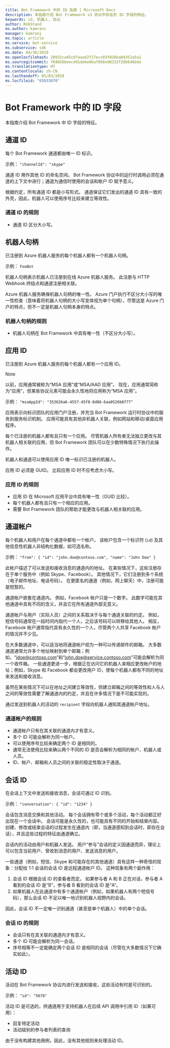 ```yaml
---
title: Bot Framework 中的 ID 指南 | Microsoft Docs
description: 本指南介绍 Bot Framework v3 协议中存在的 ID 字段的特征。
keywords: id, 机器人, 协议
author: RobStand
ms.author: kamrani
manager: kamrani
ms.topic: article
ms.service: bot-service
ms.subservice: sdk
ms.date: 04/30/2019
ms.openlocfilehash: 28932ca45c6faaad2f17ecc03f026ba04352a5a1
ms.sourcegitcommit: f84b56beecd41debe6baf056e98332f20b646bda
ms.translationtype: HT
ms.contentlocale: zh-CN
ms.lasthandoff: 05/03/2019
ms.locfileid: "65033070"
---
```

# <a name="id-fields-in-the-bot-framework"></a>Bot Framework 中的 ID 字段

本指南介绍 Bot Framework 中 ID 字段的特征。

## <a name="channel-id"></a>通道 ID

每个 Bot Framework 通道都由唯一 ID 标识。

示例： `"channelId": "skype"`

通道 ID 用作其他 ID 的命名空间。 Bot Framework 协议中的运行时调用必须在通道的上下文中进行；通道为通信时使用的会话和帐户 ID 赋予意义。

根据约定，所有通道 ID 都是小写形式。 通道保证它们发出的通道 ID 具有一致的外壳，因此，机器人可以使用序号比较来建立等效性。

### <a name="rules-for-channel-ids"></a>通道 ID 的规则

- 通道 ID 区分大小写。

## <a name="bot-handle"></a>机器人句柄

已注册到 Azure 机器人服务的每个机器人都有一个机器人句柄。

示例： `FooBot`

机器人句柄表示机器人已注册到在线 Azure 机器人服务。 此注册与 HTTP Webhook 终结点和通道注册相关联。

Azure 机器人服务确保机器人句柄的唯一性。 Azure 门户执行不区分大小写的唯一性检查（意味着将机器人句柄的大小写变体视为单个句柄），尽管这是 Azure 门户的特点，但不一定是机器人句柄本身的特点。

### <a name="rules-for-bot-handles"></a>机器人句柄的规则

* 机器人句柄在 Bot Framework 中具有唯一性（不区分大小写）。

## <a name="app-id"></a>应用 ID

已注册到 Azure 机器人服务的每个机器人都有一个应用 ID。

> [!NOTE]
> 以前，应用通常被称为“MSA 应用”或“MSA/AAD 应用”。 现在，应用通常简称为“应用”，但某些协议元素可能会永久性地将应用称为“MSA 应用”。

示例： `"msaAppId": "353826a6-4557-45f8-8d88-6aa0526b8f77"`

应用表示向标识团队的应用门户注册，并充当 Bot Framework 运行时协议中的服务到服务标识机制。 应用可能具有其他非机器人关联，例如网站和移动/桌面应用程序。

每个已注册的机器人都有且只有一个应用。 尽管机器人所有者无法独立更改与其机器人相关联的应用，但 Bot Framework 团队可以在少数特殊情况下执行此操作。

机器人和通道可以使用应用 ID 唯一标识已注册的机器人。

应用 ID 必须是 GUID。 比较应用 ID 时不应考虑大小写。

### <a name="rules-for-app-ids"></a>应用 ID 的规则

* 应用 ID 在 Microsoft 应用平台中具有唯一性（GUID 比较）。
* 每个机器人都有且只有一个相应的应用。
* 需要 Bot Framework 团队的帮助才能更改与机器人相关联的应用。

## <a name="channel-account"></a>通道帐户

每个机器人和用户在每个通道中都有一个帐户。 该帐户包含一个标识符 (`id`) 及其他信息性机器人非结构化数据，如可选名称。

示例： `"from": { "id": "john.doe@contoso.com", "name": "John Doe" }`

此帐户描述了可以发送和接收消息的通道内的地址。 在某些情况下，这些注册存在于单个服务中（例如 Skype、Facebook）。 其他情况下，它们注册到多个系统（电子邮件地址、电话号码）。 在更匿名的通道（例如，网上聊天）中，注册可能是短暂的。

通道帐户嵌套在通道内。 例如，Facebook 帐户只是一个数字。 此数字可能在其他通道中具有不同的含义，并且它在所有通道外部无意义。

通道帐户与用户（实际人员）之间的关系取决于与每个通道关联的约定。 例如，短信号码通常在一段时间内指代一个人，之后该号码可以转移给其他人。 相反，Facebook 帐户通常指代具有永久性的一个人，尽管两个人共享 Facebook 帐户的情况并不少见。

在大多数通道中，可以适当地将通道帐户视为一种可以传递邮件的邮箱。 大多数通道通常允许多个地址映射到单个邮箱；例如，“jdoe@contoso.com”和“john.doe@service.contoso.com”可能会解析为同一个收件箱。 一些通道更进一步，根据正在访问它的机器人来相应更改帐户的地址；例如，Skype 和 Facebook 都会更改用户 ID，使每个机器人都有不同的地址来发送和接收消息。

虽然在某些情况下可以在地址之间建立等效性，但建立邮箱之间的等效性和人与人之间的等效性需要了解通道内的约定，并且在许多情况下是不可能实现的。

通过发送到机器人的活动的 `recipient` 字段向机器人通知其通道帐户地址。

### <a name="rules-for-channel-accounts"></a>通道帐户的规则

* 通道帐户只有在其关联的通道内才有意义。
* 多个 ID 可能会解析为同一帐户。
* 可以使用序号比较来确定两个 ID 是相同的。
* 通常无法使用比较来确认两个不同的 ID 是否会解析为相同的帐户、机器人或人员。
* ID、帐户、邮箱和人员之间的关联的稳定性取决于通道。

## <a name="conversation-id"></a>会话 ID

在会话上下文中发送和接收消息，会话可通过 ID 识别。

示例： `"conversation": { "id": "1234" }`

会话包含消息交换和其他活动。 每个会话拥有零个或多个活动，每个活动都正好出现在一个会话中。 会话可能是永久性的，也可能具有不同的开始和结束内容。 创建、修改或结束会话的过程发生在通道内（即，当通道感知到会话时，即存在会话），并且这些过程的特征由通道确立。

会话内的活动由用户和机器人发送。 用户“参与”会话的定义因通道而异，理论上可以包含当前用户、曾收到消息的用户、发送消息的用户。

一些通道（例如，短信、Skype 和可能存在的其他通道）具有这样一种奇怪的现象：分配给 1:1 会话的会话 ID 是远程通道帐户 ID。 这种现象有两个副作用：
1. 会话 ID 根据会话 ID 的查看者而定。 如果参与者 A 和 B 正在对话，参与者 A 看到的会话 ID 是“B”，参与者 B 看到的会话 ID 是“A”。
2. 如果机器人在此通道中有多个通道帐户（例如，如果机器人有两个短信号码），那么会话 ID 不足以唯一地识别机器人视野内的会话。

因此，会话 ID 不一定唯一识别通道（甚至是单个机器人）中的单个会话。

### <a name="rules-for-conversation-ids"></a>会话 ID 的规则

* 会话只有在其关联的通道内才有意义。
* 多个 ID 可能会解析为同一会话。
* 序号相等不一定能确定两个会话 ID 是相同的会话（尽管在大多数情况下它确实如此）。

## <a name="activity-id"></a>活动 ID

活动在 Bot Framework 协议内进行发送和接收，这些活动有时是可识别的。

示例： `"id": "5678"`

活动 ID 是可选的，供通道用于支持机器人在后续 API 调用中引用 ID（如果可用）：
* 回复特定活动
* 活动级别的参与者列表的查询

由于没有构建其他用例，因此，没有其他规则来处理活动 ID。
